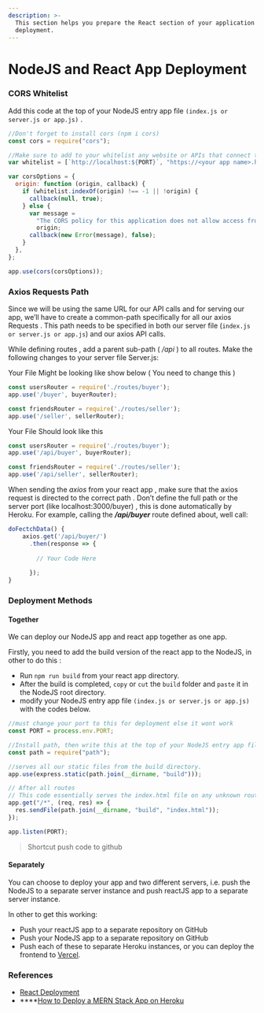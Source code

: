 ```yaml
---
description: >-
  This section helps you prepare the React section of your application for
  deployment.
---
```


# NodeJS and React App Deployment

### CORS Whitelist

Add this code at the top of your NodeJS entry app file `(index.js or server.js or app.js)` .

```javascript
//Don't forget to install cors (npm i cors)
const cors = require("cors");

//Make sure to add to your whitelist any website or APIs that connect to your backend.
var whitelist = [`http://localhost:${PORT}`, "https://<your app name>.herokuapp.com"];

var corsOptions = {
  origin: function (origin, callback) {
    if (whitelist.indexOf(origin) !== -1 || !origin) {
      callback(null, true);
    } else {
      var message =
        "The CORS policy for this application does not allow access from origin " +
        origin;
      callback(new Error(message), false);
    }
  },
};

app.use(cors(corsOptions));
```

### Axios Requests Path <a id="a5c1"></a>

Since we will be using the same URL for our API calls and for serving our app, we’ll have to create a common-path specifically for all our axios Requests . This path needs to be specified in both our server file \(`index.js or server.js or app.js`\) and our axios API calls.

While defining routes , add a parent sub-path \( _/api_ \) to all routes. Make the following changes to your server file Server.js:

Your File Might be looking like show below \( You need to change this \)

```javascript
const usersRouter = require('./routes/buyer');
app.use('/buyer', buyerRouter);

const friendsRouter = require('./routes/seller');
app.use('/seller', sellerRouter);
```

Your File Should look like this

```javascript
const usersRouter = require('./routes/buyer');
app.use('/api/buyer', buyerRouter);

const friendsRouter = require('./routes/seller');
app.use('/api/seller', sellerRouter);
```

When sending the _axios_ from your react app , make sure that the axios request is directed to the correct path . Don’t define the full path or the server port \(like localhost:3000/buyer\) , this is done automatically by Heroku. For example, calling the _**/api/buyer**_ route defined about, well call:

```javascript
doFectchData() {
    axios.get('/api/buyer/')
      .then(response => {
      
        // Your Code Here
          
      });
}
```

### Deployment Methods

#### Together

We can deploy our NodeJS app and react app together as one app.

Firstly, you need to add the build version of the react app to the NodeJS, in other to do this :

* Run `npm run build` from your react app directory.
* After the build is completed, `copy` or `cut` the `build` folder and `paste` it in the NodeJS root directory.
* modify your NodeJS entry app file `(index.js or server.js or app.js)` with the codes below.

```javascript
//must change your port to this for deployment else it wont work
const PORT = process.env.PORT;

//Install path, then write this at the top of your NodeJS entry app file, the
const path = require("path");

//serves all our static files from the build directory.
app.use(express.static(path.join(__dirname, "build")));

// After all routes
// This code essentially serves the index.html file on any unknown routes.
app.get("/*", (req, res) => {
  res.sendFile(path.join(__dirname, "build", "index.html"));
});

app.listen(PORT);
```

> Shortcut push code to github

#### Separately

You can choose to deploy your app and two different servers, i.e. push the NodeJS to a separate server instance and push reactJS app to a separate server instance.

In other to get this working:

* Push your reactJS app to a separate repository on GitHub
* Push your NodeJS app to a separate repository on GitHub
* Push each of these to separate Heroku instances, or you can deploy the frontend to [Vercel](https://vercel.com/).

### References

* [React Deployment](https://create-react-app.dev/docs/deployment/)
* \*\*\*\*[How to Deploy a MERN Stack App on Heroku](https://khemanjain.medium.com/how-to-deploy-a-mern-stack-app-on-heroku-ea1fa054fa08)

